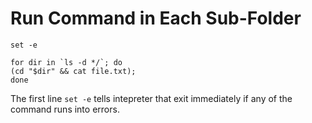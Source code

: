 # Run Command in Each Sub-Folder

  ```shell
set -e

for dir in `ls -d */`; do
  (cd "$dir" && cat file.txt);
done
  ```

The first line `set -e` tells intepreter that exit immediately if any of the command runs into errors.

